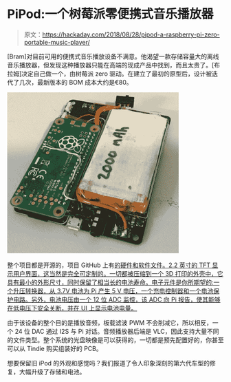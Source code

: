 # PiPod:一个树莓派零便携式音乐播放器

> 原文：<https://hackaday.com/2018/08/28/pipod-a-raspberry-pi-zero-portable-music-player/>

[Bram]对目前可用的便携式音乐播放设备不满意。他渴望一款存储容量大的离线音乐播放器，但发现这种播放器只能在高端的现成产品中找到，而且太贵了。[布拉姆]决定自己做一个，由树莓派 zero 驱动。在建立了最初的原型后，设计被迭代了几次，最新版本的 BOM 成本大约是€80。

![](img/638fdb79b77cd14ed16e640d95932cfd.png)

整个项目都是开源的，项目 GitHub 上有[的硬件和软件文件。2.2 英寸的 TFT 显示用户界面，这当然是完全可定制的。一切都被压缩到一个 3D 打印的外壳中，它具有最小的外形尺寸，同时保留了相当长的电池寿命。电子元件是你所期望的:一个升压转换器，从 3.7V 电池为 Pi 产生 5 V 电压，一个充电控制器和一个电池保护电路。另外，电池电压由一个 12 位 ADC 监控，该 ADC 向 Pi 报告，使其能够在低电压下安全关断，并在 UI 上显示电池电量。](https://github.com/BramRausch/PiPod/tree/master)

由于该设备的整个目的是播放音频，板载滤波 PWM 不会削减它，所以相反，一个 24 位 DAC 通过 I2S 与 Pi 对话。音频播放器后端是 VLC，因此支持大量不同的文件类型。整个系统的光盘映像是可以获得的，一切都是预先配置好的，你甚至可以从 Tindie 购买组装好的 PCB。

想要保留旧 iPod 的外观和感觉吗？我们报道了令人印象深刻的第六代车型的修复，大幅升级了存储和电池。